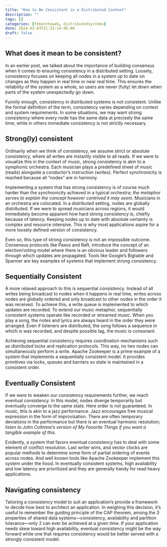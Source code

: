 ```yaml
---
title: "How to Be Consistent in a Distributed Context"
description: ""
tags: []
categories: [febontheweb, distributedsystems]
date: 2024-02-03T21:33:14-06:00
draft: false
---
```


## What does it mean to be consistent?
In an earlier post, we talked about the importance of building consensus when it comes to ensuring consistency in a distributed setting. Loosely, consistency focuses on keeping all nodes in a system up to date on changes as they happen in real time or near real time. This ensures the reliability of the system as a whole, so users are never (fully) let down when parts of the system unexpectedly go down.

Funnily enough, consistency in distributed systems is not consistent. Unlike the formal definition of the term, consistency varies depending on context and system requirements.  In some situations, we may want strong consistency where every node has the same data at precisely the same time, while in others immediate consistency is not strictly necessary. 

## Strong(ly) consistent
Ordinarily when we think of consistency, we assume strict or absolute consistency, where all writes are instantly visible to all reads. If we were to visualize this in the context of music, strong consistency is akin to a symphonic orchestra. Each musician plays a predefined sheet of music (reads) alongside a conductor’s instruction (writes). Perfect synchronicity is reached because all “nodes” are in harmony. 

Implementing a system that has strong consistency is of course much harder than the synchronicity achieved in a typical orchestra; *the metaphor serves to explain the concept however contrived it may seem*. Musicians in an orchestra are colocated. In a distributed setting, nodes are globally distributed. If we were to spread musicians across regions, it would immediately become apparent how hard strong consistency is, chiefly because of latency. Keeping nodes up to date with absolute certainty is complex and resource intensive. This is why most applications aspire for a more loosely defined version of consistency.

Even so, this type of strong consistency is not an impossible outcome. Consensus protocols like Paxos and Raft, introduce the concept of an election/voting model where there is an obvious leader and followers through which updates are propagated. Tools like Google’s Bigtable and Spanner are key examples of systems that implement strong consistency.

## Sequentially Consistent
A more relaxed approach to this is sequential consistency. Instead of all writes being broadcast to nodes when it happens in real time, writes across nodes are globally ordered and only broadcast to other nodes in the order it was received. To achieve this, a write queue is implemented to which updates are recorded. To extend our music metaphor, sequentially consistent systems operate like recorded or streamed music. When you play a song, the notes and lyrics are always heard in the order they were arranged. Even if listeners are distributed, the song follows a sequence in which is was recorded, and despite possible lag, the music is consonant.

Achieving sequential consistency requires coordination mechanisms such as distributed locks and replication protocols. This way, no two nodes can simultaneously perform a write. Apache Zookeeper is a prime example of a system that implements a sequentially consistent model. It provides primitives via locks, queues and barriers so state is maintained in a consistent order. 

## Eventually Consistent
If we were to weaken our consistency requirements further, we reach eventual consistency. In this model, nodes diverge temporarily but eventually converge to the same state. Here order is not guaranteed. In music, this is akin to a jazz performance. Jazz encourages free musical expression in the form of improvisation. There are often temporary deviations in the performance but there is an eventual harmonic resolution; *listen to John Coltrane’s version of My Favorite Things if you want a tangible example of this.* 

Evidently, a system that favors eventual consistency has to deal with some element of conflict resolution. Last writer wins, and vector clocks are popular methods to determine some form of partial ordering of events across nodes. And well known tools like Apache Zookeeper implement this system under the hood. In eventually consistent systems, high availability and low latency are prioritized and they are generally handy for read heavy applications. 


## Navigating consistency
Tailoring a consistency model to suit an application’s provide a  framework to decide how best to architect an application. In weighing this decision, it’s useful to remember the guiding principle of the CAP theorem, among the 3 properties of shared data systems—consistency, availability and partition tolerance—only 2 can ever be achieved at a given time. If your application needs skew toward high availability, eventual consistency might be the way forward while one that requires consistency would be better served with a strongly consistent model. 


